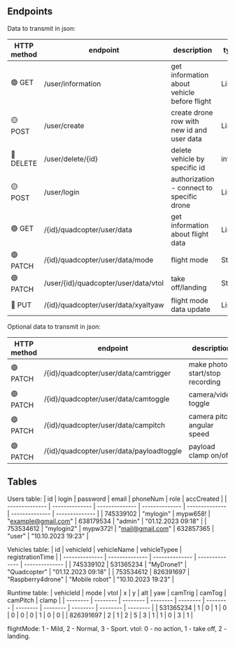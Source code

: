 ## Endpoints

Data to transmit in json:

| HTTP method | endpoint | description | type |
| -------------- | -------------- | -------------- | -------------- |
| :green_circle: GET  | /user/information | get information about vehicle before flight | List |
| :yellow_circle: POST  | /user/create | create drone row with new id and user data | List |
| :red_circle: DELETE  | /user/delete/{id} | delete vehicle by specific id | int |
| :yellow_circle: POST  | /user/login | authorization - connect to specific drone | List |
| :green_circle: GET  | /{id}/quadcopter/user/data | get information about flight data | List |
| :purple_circle: PATCH  | /{id}/quadcopter/user/data/mode | flight mode | String |
| :purple_circle: PATCH  | /user/{id}/quadcopter/user/data/vtol | take off/landing | String |
| :large_blue_circle: PUT  | /{id}/quadcopter/user/data/xyaltyaw | flight mode data update | List |

Optional data to transmit in json:

| HTTP method | endpoint | description | type |
| -------------- | -------------- | -------------- | -------------- |
| :purple_circle: PATCH  | /{id}/quadcopter/user/data/camtrigger | make photo, start/stop recording | boolean |
| :purple_circle: PATCH  | /{id}/quadcopter/user/data/camtoggle | camera/video toggle | boolean |
| :purple_circle: PATCH  | /{id}/quadcopter/user/data/campitch | camera pitch angular speed | int |
| :purple_circle: PATCH  | /{id}/quadcopter/user/data/payloadtoggle | payload clamp on/off | boolean |

## Tables

Users table:
| id | login | password | email | phoneNum | role | accCreated |
| -------------- | -------------- | -------------- | -------------- | -------------- | -------------- | -------------- |
| 745339102  | "mylogin" | mypw658! | "example@gmail.com" | 638179534 | "admin" | "01.12.2023 09:18" |
| 753534612  | "mylogin2" | mypw372! | "mail@gmail.com" | 632857365 | "user" | "10.10.2023 19:23" |

Vehicles table:
| id | vehicleId | vehicleName | vehicleTypee | registrationTime |
| -------------- | -------------- | -------------- | -------------- | -------------- |
| 745339102  | 531365234 | "MyDrone1" | "Quadcopter" | "01.12.2023 09:18" |
| 753534612  | 826391697 | "Raspberry4drone" | "Mobile robot" | "10.10.2023 19:23" |

Runtime table:
| vehicleId | mode | vtol | x | y | alt | yaw | camTrig | camTog | camPitch | clamp |
| -------- | -------- | -------- | -------- | -------- | -------- | -------- | -------- | -------- | -------- | -------- |
| 531365234 | 1 | 0 | 1 | 0 | 0 | 0 | 0 | 1 | 0 | 0 |
| 826391697 | 2 | 1 | 2 | 5 | 3 | 1 | 1 | 0 | 3 | 1 |

flightMode: 1 - Mild, 2 - Normal, 3 - Sport.
vtol: 0 - no action, 1 - take off, 2 - landing.
